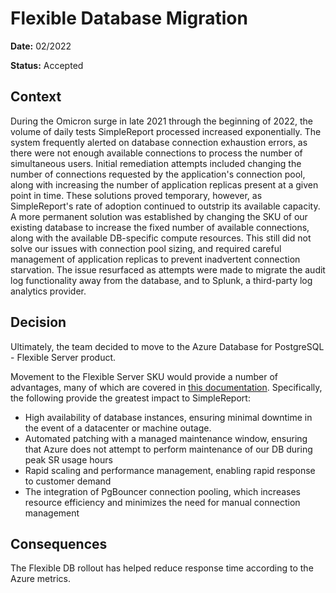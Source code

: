 
# Flexible Database Migration

**Date:** 02/2022

**Status:** Accepted


## Context

During the Omicron surge in late 2021 through the beginning of 2022, the volume of daily tests SimpleReport processed increased exponentially. The system frequently alerted on database connection exhaustion errors, as there were not enough available connections to process the number of simultaneous users.
Initial remediation attempts included changing the number of connections requested by the application's connection pool, along with increasing the number of application replicas present at a given point in time. These solutions proved temporary, however, as SimpleReport's rate of adoption continued to outstrip its available capacity.
A more permanent solution was established by changing the SKU of our existing database to increase the fixed number of available connections, along with the available DB-specific compute resources. This still did not solve our issues with connection pool sizing, and required careful management of application replicas to prevent inadvertent connection starvation.
The issue resurfaced as attempts were made to migrate the audit log functionality away from the database, and to Splunk, a third-party log analytics provider.
## Decision

Ultimately, the team decided to move to the Azure Database for PostgreSQL - Flexible Server product.

Movement to the Flexible Server SKU would provide a number of advantages, many of which are covered in [this documentation](https://docs.microsoft.com/en-us/azure/postgresql/flexible-server/overview). Specifically, the following provide the greatest impact to SimpleReport:
- High availability of database instances, ensuring minimal downtime in the event of a datacenter or machine outage.
- Automated patching with a managed maintenance window, ensuring that Azure does not attempt to perform maintenance of our DB during peak SR usage hours
- Rapid scaling and performance management, enabling rapid response to customer demand
- The integration of PgBouncer connection pooling, which increases resource efficiency and minimizes the need for manual connection management

## Consequences
The Flexible DB rollout has helped reduce response time according to the Azure metrics.
